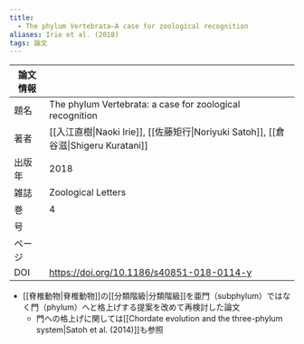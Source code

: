 ```yaml
---
title: 
  - The phylum Vertebrata—A case for zoological recognition
aliases: Irie et al. (2018)
tags: 論文
---
```


| 論文情報 |                                                                           |
| ---- | ------------------------------------------------------------------------- |
| 題名   | The phylum Vertebrata: a case for zoological recognition                  |
| 著者   | [[入江直樹\|Naoki Irie]], [[佐藤矩行\|Noriyuki Satoh]], [[倉谷滋\|Shigeru Kuratani]] |
| 出版年  | 2018                                                                      |
| 雑誌   | Zoological Letters                                                        |
| 巻    | 4                                                                         |
| 号    |                                                                           |
| ページ  |                                                                           |
| DOI  | https://doi.org/10.1186/s40851-018-0114-y                                 |

- [[脊椎動物|脊椎動物]]の[[分類階級|分類階級]]を亜門（subphylum）ではなく門（phylum）へと格上げする提案を改めて再検討した論文
  - 門への格上げに関しては[[Chordate evolution and the three-phylum system|Satoh et al. (2014)]]も参照